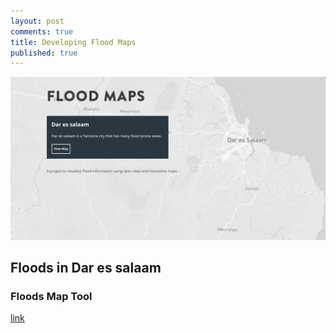 ```yaml
---
layout: post
comments: true
title: Developing Flood Maps
published: true
---
```





![](https://raw.githubusercontent.com/samweli/jekyll-now/master/images/flood_map.png)

## Floods in Dar es salaam


### Floods Map Tool

[link](http://samweli.github.io/flood-map/)
